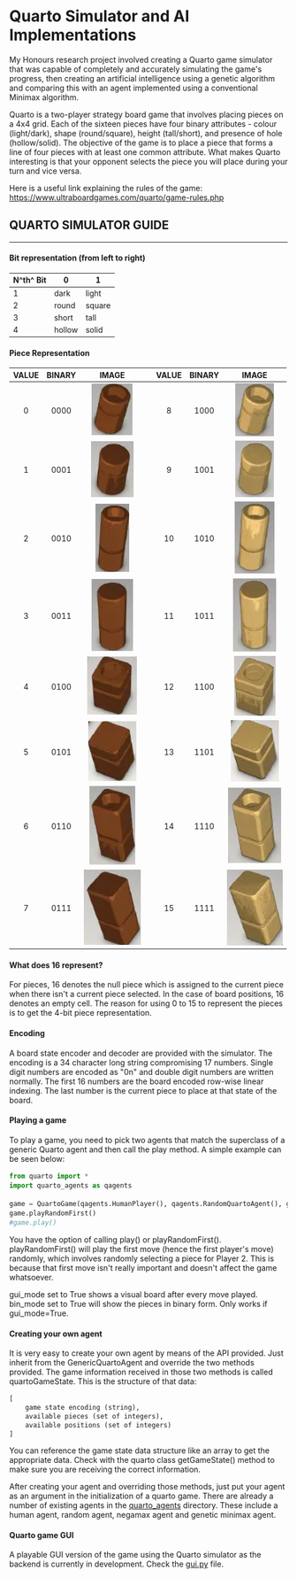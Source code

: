 # Quarto Simulator and AI Implementations

My Honours research project involved creating a Quarto game simulator that was capable of completely and accurately simulating the game's progress, then creating an artificial intelligence using a genetic algorithm and comparing this with an agent implemented using a conventional Minimax algorithm.

Quarto is a two-player strategy board game that involves placing pieces on a 4x4 grid. Each of the sixteen pieces have four binary attributes - colour (light/dark), shape (round/square), height (tall/short), and presence of hole (hollow/solid). The objective of the game is to place a piece that forms a line of four pieces with at least one common attribute. What makes Quarto interesting is that your opponent selects the piece you will place during your turn and vice versa. 

Here is a useful link explaining the rules of the game: https://www.ultraboardgames.com/quarto/game-rules.php

## QUARTO SIMULATOR GUIDE
---

#### Bit representation (from left to right)
| N^th^ Bit |   0   |   1   |
|-----------|-------|-------|
| 1 | dark | light |
| 2 | round | square |
| 3 | short | tall |
| 4 | hollow | solid |

#### Piece Representation
| VALUE | BINARY | IMAGE             |       | VALUE | BINARY | IMAGE              | 
|:-----:|:------:|:-----------------:|-------|:-----:|:------:|:------------------:|
| 0     | 0000   | ![](images/0.png) |       | 8     | 1000   | ![](images/8.png)  |
| 1     | 0001   | ![](images/1.png) |       | 9     | 1001   | ![](images/9.png)  |
| 2     | 0010   | ![](images/2.png) |       | 10    | 1010   | ![](images/10.png) |
| 3     | 0011   | ![](images/3.png) |       | 11    | 1011   | ![](images/11.png) |
| 4     | 0100   | ![](images/4.png) |       | 12    | 1100   | ![](images/12.png) |
| 5     | 0101   | ![](images/5.png) |       | 13    | 1101   | ![](images/13.png) |
| 6     | 0110   | ![](images/6.png) |       | 14    | 1110   | ![](images/14.png) |
| 7     | 0111   | ![](images/7.png) |       | 15    | 1111   | ![](images/15.png) |

#### What does 16 represent?

For pieces, 16 denotes the null piece which is assigned to the current piece when there isn't a current piece selected.
In the case of board positions, 16 denotes an empty cell. The reason for using 0 to 15 to represent the pieces is to get the 4-bit piece representation.

#### Encoding

A board state encoder and decoder are provided with the simulator. The encoding is a 34 character long string compromising 17 numbers. 
Single digit numbers are encoded as "0n" and double digit numbers are written normally. The first 16 numbers are the board encoded row-wise linear indexing.
The last number is the current piece to place at that state of the board.

#### Playing a game

To play a game, you need to pick two agents that match the superclass of a generic Quarto agent and then call the play method. A simple example can be seen below:
```py
from quarto import *
import quarto_agents as qagents

game = QuartoGame(qagents.HumanPlayer(), qagents.RandomQuartoAgent(), gui_mode=True, bin_mode=True)
game.playRandomFirst()
#game.play()
```

You have the option of calling play() or playRandomFirst(). playRandomFirst() will play the first move (hence the first player's move) randomly, which involves randomly selecting a piece for Player 2. This is because that first move isn't really important and doesn't affect the game whatsoever.

gui_mode set to True shows a visual board after every move played.
bin_mode set to True will show the pieces in binary form. Only works if gui_mode=True.

#### Creating your own agent

It is very easy to create your own agent by means of the API provided. Just inherit from the GenericQuartoAgent and override the two methods provided.
The game information received in those two methods is called quartoGameState. This is the structure of that data:
```
[
    game state encoding (string),
    available pieces (set of integers),
    available positions (set of integers)
]
```
You can reference the game state data structure like an array to get the appropriate data. Check with the quarto class getGameState() method to make sure you are receiving the correct information.

After creating your agent and overriding those methods, just put your agent as an argument in the initialization of a quarto game.
There are already a number of existing agents in the [quarto_agents](quarto_agents) directory. These include a human agent, random agent, negamax agent and genetic minimax agent.

#### Quarto game GUI

A playable GUI version of the game using the Quarto simulator as the backend is currently in development. Check the [gui.py](gui.py) file.

